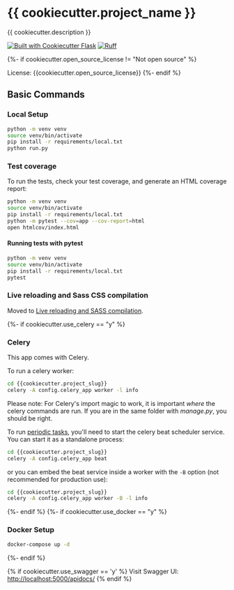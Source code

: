 # {{ cookiecutter.project_name }}

{{ cookiecutter.description }}

[![Built with Cookiecutter Flask](https://img.shields.io/badge/built%20with-Cookiecutter%20Flask-ff69b4.svg?logo=cookiecutter)](https://gitlab.plisca.net/plisca-ih/flask-boilerplate.git)
[![Ruff](https://img.shields.io/endpoint?url=https://raw.githubusercontent.com/astral-sh/ruff/main/assets/badge/v2.json)](https://github.com/astral-sh/ruff)

{%- if cookiecutter.open_source_license != "Not open source" %}

License: {{cookiecutter.open_source_license}}
{%- endif %}

## Basic Commands

### Local Setup

```bash
python -m venv venv
source venv/bin/activate
pip install -r requirements/local.txt
python run.py
```

### Test coverage

To run the tests, check your test coverage, and generate an HTML coverage report:

```bash
python -m venv venv
source venv/bin/activate
pip install -r requirements/local.txt
python -m pytest --cov=app --cov-report=html
open htmlcov/index.html
```

#### Running tests with pytest

```bash
python -m venv venv
source venv/bin/activate
pip install -r requirements/local.txt
pytest
```

### Live reloading and Sass CSS compilation

Moved to [Live reloading and SASS compilation](https://cookiecutter-django.readthedocs.io/en/latest/2-local-development/developing-locally.html#using-webpack-or-gulp).

{%- if cookiecutter.use_celery == "y" %}

### Celery

This app comes with Celery.

To run a celery worker:

```bash
cd {{cookiecutter.project_slug}}
celery -A config.celery_app worker -l info
```

Please note: For Celery's import magic to work, it is important _where_ the celery commands are run. If you are in the same folder with _manage.py_, you should be right.

To run [periodic tasks](https://docs.celeryq.dev/en/stable/userguide/periodic-tasks.html), you'll need to start the celery beat scheduler service. You can start it as a standalone process:

```bash
cd {{cookiecutter.project_slug}}
celery -A config.celery_app beat
```

or you can embed the beat service inside a worker with the `-B` option (not recommended for production use):

```bash
cd {{cookiecutter.project_slug}}
celery -A config.celery_app worker -B -l info
```

{%- endif %}
{%- if cookiecutter.use_docker == "y" %}

### Docker Setup

```bash
docker-compose up -d
```

{%- endif %}

{% if cookiecutter.use_swagger == 'y' %}
Visit Swagger UI: <http://localhost:5000/apidocs/>
{% endif %}
